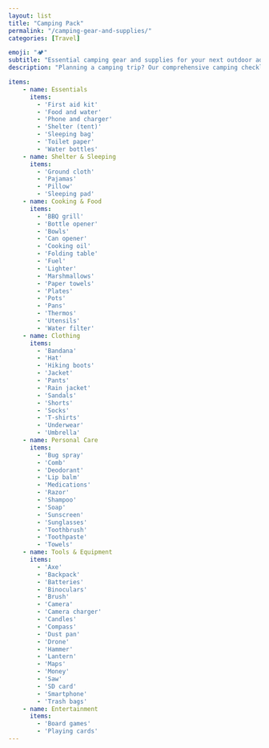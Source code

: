 ```yaml
---
layout: list
title: "Camping Pack"
permalink: "/camping-gear-and-supplies/"
categories: [Travel]

emoji: "🏕️"
subtitle: "Essential camping gear and supplies for your next outdoor adventure."
description: "Planning a camping trip? Our comprehensive camping checklist covers everything you need for a successful outdoor adventure, from essential gear to personal items. Perfect for beginners and experienced campers alike, this detailed guide ensures you won't forget any crucial items for your next wilderness getaway."

items:
    - name: Essentials
      items:
        - 'First aid kit'
        - 'Food and water'
        - 'Phone and charger'
        - 'Shelter (tent)'
        - 'Sleeping bag'
        - 'Toilet paper'
        - 'Water bottles'
    - name: Shelter & Sleeping
      items:
        - 'Ground cloth'
        - 'Pajamas'
        - 'Pillow'
        - 'Sleeping pad'
    - name: Cooking & Food
      items:
        - 'BBQ grill'
        - 'Bottle opener'
        - 'Bowls'
        - 'Can opener'
        - 'Cooking oil'
        - 'Folding table'
        - 'Fuel'
        - 'Lighter'
        - 'Marshmallows'
        - 'Paper towels'
        - 'Plates'
        - 'Pots'
        - 'Pans'
        - 'Thermos'
        - 'Utensils'
        - 'Water filter'
    - name: Clothing
      items:
        - 'Bandana'
        - 'Hat'
        - 'Hiking boots'
        - 'Jacket'
        - 'Pants'
        - 'Rain jacket'
        - 'Sandals'
        - 'Shorts'
        - 'Socks'
        - 'T-shirts'
        - 'Underwear'
        - 'Umbrella'
    - name: Personal Care
      items:
        - 'Bug spray'
        - 'Comb'
        - 'Deodorant'
        - 'Lip balm'
        - 'Medications'
        - 'Razor'
        - 'Shampoo'
        - 'Soap'
        - 'Sunscreen'
        - 'Sunglasses'
        - 'Toothbrush'
        - 'Toothpaste'
        - 'Towels'
    - name: Tools & Equipment
      items:
        - 'Axe'
        - 'Backpack'
        - 'Batteries'
        - 'Binoculars'
        - 'Brush'
        - 'Camera'
        - 'Camera charger'
        - 'Candles'
        - 'Compass'
        - 'Dust pan'
        - 'Drone'
        - 'Hammer'
        - 'Lantern'
        - 'Maps'
        - 'Money'
        - 'Saw'
        - 'SD card'
        - 'Smartphone'
        - 'Trash bags'
    - name: Entertainment
      items:
        - 'Board games'
        - 'Playing cards'
---
```

